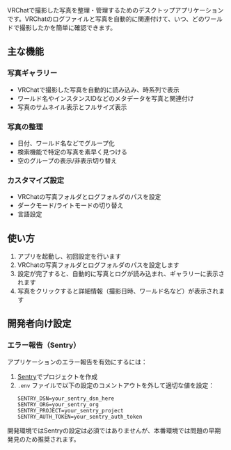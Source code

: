 VRChatで撮影した写真を整理・管理するためのデスクトップアプリケーションです。VRChatのログファイルと写真を自動的に関連付けて、いつ、どのワールドで撮影したかを簡単に確認できます。

## 主な機能

### 写真ギャラリー
- VRChatで撮影した写真を自動的に読み込み、時系列で表示
- ワールド名やインスタンスIDなどのメタデータを写真と関連付け
- 写真のサムネイル表示とフルサイズ表示

### 写真の整理
- 日付、ワールド名などでグループ化
- 検索機能で特定の写真を素早く見つける
- 空のグループの表示/非表示切り替え

### カスタマイズ設定
- VRChatの写真フォルダとログフォルダのパスを設定
- ダークモード/ライトモードの切り替え
- 言語設定

## 使い方

1. アプリを起動し、初回設定を行います
2. VRChatの写真フォルダとログフォルダのパスを設定します
3. 設定が完了すると、自動的に写真とログが読み込まれ、ギャラリーに表示されます
4. 写真をクリックすると詳細情報（撮影日時、ワールド名など）が表示されます

## 開発者向け設定

### エラー報告（Sentry）
アプリケーションのエラー報告を有効にするには：

1. [Sentry](https://sentry.io/)でプロジェクトを作成
2. `.env` ファイルで以下の設定のコメントアウトを外して適切な値を設定：
   ```
   SENTRY_DSN=your_sentry_dsn_here
   SENTRY_ORG=your_sentry_org
   SENTRY_PROJECT=your_sentry_project
   SENTRY_AUTH_TOKEN=your_sentry_auth_token
   ```

開発環境ではSentryの設定は必須ではありませんが、本番環境では問題の早期発見のため推奨されます。
